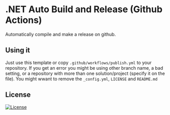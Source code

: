 # .NET Auto Build and Release (Github Actions)
 Automatically compile and make a release on github.
## Using it
 Just use this template or copy ‎`.github/workflows/publish.yml` to your repository. If you get an error you might be using other branch name, a bad setting, or a repository with more than one solution/project (specify it on the file). You might wwant to remove the `_config.yml`, `LICENSE` and `README.md`
## License
 [![License](https://img.shields.io/github/license/jgc777/dotnet-autorelease?style=for-the-badge)](./LICENSE)
